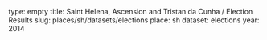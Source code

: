 type: empty
title: Saint Helena, Ascension and Tristan da Cunha / Election Results
slug: places/sh/datasets/elections
place: sh
dataset: elections
year: 2014
